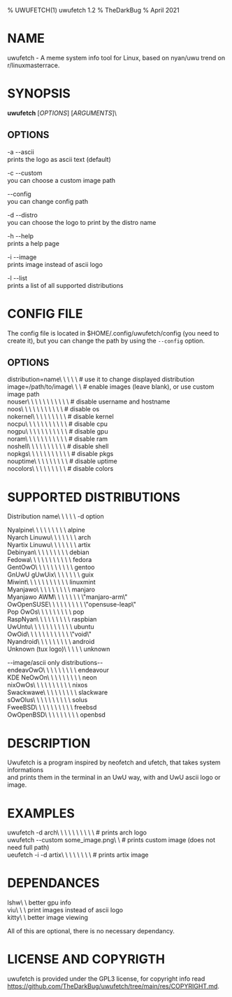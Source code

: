 % UWUFETCH(1) uwufetch 1.2
% TheDarkBug
% April 2021
<!---
I am using markdown instead of troff because i don't know how to use it, and the same could be for some people.
I also don't know if this is a good practice, but it works, so I am keeping it.
To "compile" this file you need pandoc (https://pandoc.org).
--->
# NAME
uwufetch - A meme system info tool for Linux, based on nyan/uwu trend on r/linuxmasterrace.

# SYNOPSIS
**uwufetch** [*OPTIONS*] [*ARGUMENTS*]\

## OPTIONS
-a	--ascii\
prints the logo as ascii text (default)

-c	--custom\
you can choose a custom image path

--config\
you can change config path

-d	--distro\
you can choose the logo to print by the distro name

-h	--help\
prints a help page

-i	--image\
prints image instead of ascii logo

-l	--list\
prints a list of all supported distributions

# CONFIG FILE
The config file is located in $HOME/.config/uwufetch/config (you need to create it), but you can change the path by using the `--config` option.

## OPTIONS
distribution=name\	\	\	\	\ # use it to change displayed distribution\
image=/path/to/image\		\	\	# enable images (leave blank), or use custom image path\
nouser\	\	\	\	\	\	\	\	\	\	\ # disable username and hostname\
noos\	\	\	\	\	\	\	\	\	\	\	# disable os\
nokernel\	\	\	\	\	\	\	\	\	# disable kernel\
nocpu\	\	\	\	\	\	\	\	\	\	\ # disable cpu\
nogpu\	\	\	\	\	\	\	\	\	\	\ # disable gpu\
noram\	\	\	\	\	\	\	\	\	\	\ # disable ram\
noshell\	\	\	\	\	\	\	\	\	\ # disable shell\
nopkgs\	\	\	\	\	\	\	\	\	\	\ # disable pkgs\
nouptime\	\	\	\	\	\	\	\	\	# disable uptime\
nocolors\	\	\	\	\	\	\	\	\	# disable colors

# SUPPORTED DISTRIBUTIONS
Distribution name\	\	\	\	\ -d option

Nyalpine\	\	\	\	\	\	\	\	\	alpine\
Nyarch Linuwu\	\	\	\	\	\	\ arch\
Nyartix Linuwu\	\	\	\	\	\	\ artix\
Debinyan\	\	\	\	\	\	\	\	\	debian\
Fedowa\	\	\	\	\	\	\	\	\	\	\ fedora\
GentOwO\	\	\	\	\	\	\	\	\	\ gentoo\
GnUwU gUwUix\	\	\	\	\	\	\	guix\
Miwint\	\	\	\	\	\	\	\	\	\	\ linuxmint\
Myanjawo\	\	\	\	\	\	\	\	\	manjaro\
Myanjawo AWM\	\	\	\	\	\	\	\\"manjaro-arm\\"\
OwOpenSUSE\	\	\	\	\	\	\	\	\ \\"opensuse-leap\\"\
Pop OwOs\	\	\	\	\	\	\	\	\	pop\
RaspNyan\	\	\	\	\	\	\	\	\	raspbian\
UwUntu\	\	\	\	\	\	\	\	\	\	\ ubuntu\
OwOid\	\	\	\	\	\	\	\	\	\	\ \\"void\\"\
Nyandroid\	\	\	\	\	\	\	\	\ android\
Unknown (tux logo)\	\	\	\	\ unknown

--image/ascii only distributions--\
endeavOwO\	\	\	\	\	\	\	\	\ endeavour\
KDE NeOwOn\	\	\	\	\	\	\	\	\ neon\
nixOwOs\	\	\	\	\	\	\	\	\	\ nixos\
Swackwawe\	\	\	\	\	\	\	\	\ slackware\
sOwOlus\	\	\	\	\	\	\	\	\	\ solus\
FweeBSD\	\	\	\	\	\	\	\	\	\ freebsd\
OwOpenBSD\	\	\	\	\	\	\	\	\ openbsd

# DESCRIPTION
Uwufetch is a program inspired by neofetch and ufetch, that takes system informations\
and prints them in the terminal in an UwU way, with and UwU ascii logo or image.

# EXAMPLES
uwufetch -d arch\	\	\	\	\	\	\	\	\	\ # prints arch logo\
uwufetch -\-custom some_image.png\ \	# prints custom image (does not need full path)\
ueufetch -i -d artix\	\	\	\	\	\	\	\ # prints artix image

# DEPENDANCES
lshw\	\	better gpu info\
viu\	\	\ print images instead of ascii logo\
kitty\	\ better image viewing

All of this are optional, there is no necessary dependancy.

# LICENSE AND COPYRIGTH
uwufetch is provided under the GPL3 license, for copyright info read https://github.com/TheDarkBug/uwufetch/tree/main/res/COPYRIGHT.md.
